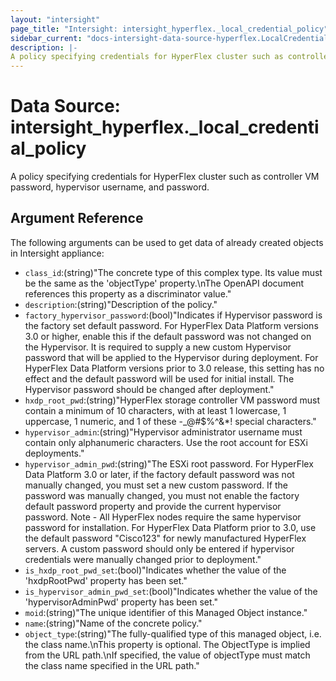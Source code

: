 ```yaml
---
layout: "intersight"
page_title: "Intersight: intersight_hyperflex._local_credential_policy"
sidebar_current: "docs-intersight-data-source-hyperflex.LocalCredentialPolicy"
description: |-
A policy specifying credentials for HyperFlex cluster such as controller VM password, hypervisor username, and password.
---
```


# Data Source: intersight_hyperflex._local_credential_policy
A policy specifying credentials for HyperFlex cluster such as controller VM password, hypervisor username, and password.
## Argument Reference
The following arguments can be used to get data of already created objects in Intersight appliance:
* `class_id`:(string)"The concrete type of this complex type. Its value must be the same as the 'objectType' property.\nThe OpenAPI document references this property as a discriminator value."
* `description`:(string)"Description of the policy."
* `factory_hypervisor_password`:(bool)"Indicates if Hypervisor password is the factory set default password. For HyperFlex Data Platform versions 3.0 or higher, enable this if the default password was not changed on the Hypervisor. It is required to supply a new custom Hypervisor password that will be applied to the Hypervisor during deployment. For HyperFlex Data Platform versions prior to 3.0 release, this setting has no effect and the default password will be used for initial install. The Hypervisor password should be changed after deployment."
* `hxdp_root_pwd`:(string)"HyperFlex storage controller VM password must contain a minimum of 10 characters, with at least 1 lowercase, 1 uppercase, 1 numeric, and 1 of these -_@#$%^&*! special characters."
* `hypervisor_admin`:(string)"Hypervisor administrator username must contain only alphanumeric characters. Use the root account for ESXi deployments."
* `hypervisor_admin_pwd`:(string)"The ESXi root password. For HyperFlex Data Platform 3.0 or later, if the factory default password was not manually changed, you must set a new custom password. If the password was manually changed, you must not enable the factory default password property and provide the current hypervisor password. Note - All HyperFlex nodes require the same hypervisor password for installation. For HyperFlex Data Platform prior to 3.0, use the default password \"Cisco123\" for newly manufactured HyperFlex servers. A custom password should only be entered if hypervisor credentials were manually changed prior to deployment."
* `is_hxdp_root_pwd_set`:(bool)"Indicates whether the value of the 'hxdpRootPwd' property has been set."
* `is_hypervisor_admin_pwd_set`:(bool)"Indicates whether the value of the 'hypervisorAdminPwd' property has been set."
* `moid`:(string)"The unique identifier of this Managed Object instance."
* `name`:(string)"Name of the concrete policy."
* `object_type`:(string)"The fully-qualified type of this managed object, i.e. the class name.\nThis property is optional. The ObjectType is implied from the URL path.\nIf specified, the value of objectType must match the class name specified in the URL path."

